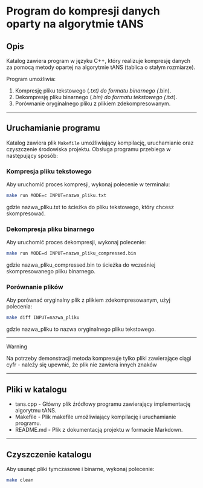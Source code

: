 # **Program do kompresji danych oparty na algorytmie tANS**

## **Opis**
Katalog zawiera program w języku C++, który realizuje kompresję danych za pomocą metody opartej na algorytmie tANS (tablica o stałym rozmiarze).

Program umożliwia:
1. Kompresję pliku tekstowego (*.txt) do formatu binarnego (*.bin).
2. Dekompresję pliku binarnego (*.bin) do formatu tekstowego (*.txt).
3. Porównanie oryginalnego pliku z plikiem zdekompresowanym.

---

## **Uruchamianie programu**

Katalog zawiera plik `Makefile` umożliwiający kompilację, uruchamianie oraz czyszczenie środowiska projektu. Obsługa programu przebiega w następujący sposób:

### **Kompresja pliku tekstowego**
Aby uruchomić proces kompresji, wykonaj polecenie w terminalu:
```bash
make run MODE=c INPUT=nazwa_pliku.txt
```
gdzie nazwa_pliku.txt to ścieżka do pliku tekstowego, który chcesz skompresować.

### **Dekompresja pliku binarnego**

Aby uruchomić proces dekompresji, wykonaj polecenie:
```bash
make run MODE=d INPUT=nazwa_pliku_compressed.bin
```
gdzie nazwa_pliku_compressed.bin to ścieżka do wcześniej skompresowanego pliku binarnego.

### **Porównanie plików**
Aby porównać oryginalny plik z plikiem zdekompresowanym, użyj polecenia:
```bash
make diff INPUT=nazwa_pliku
```
gdzie nazwa_pliku to nazwa oryginalnego pliku tekstowego.

---

> [!WARNING]
> Na potrzeby demonstracji metoda kompresuje tylko pliki zawierające ciągi cyfr - należy się upewnić, że plik nie zawiera innych znaków

---

## **Pliki w katalogu**

* tans.cpp - Główny plik źródłowy programu zawierający implementację algorytmu tANS.
* Makefile - Plik makefile umożliwiający kompilację i uruchamianie programu.
* README.md - Plik z dokumentacją projektu w formacie Markdown.

---

## **Czyszczenie katalogu**

Aby usunąć pliki tymczasowe i binarne, wykonaj polecenie:
``` bash
make clean
```